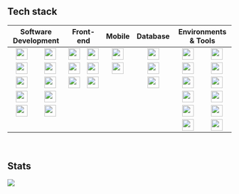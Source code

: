 <h2 align="left">Tech stack</h2>

<table align="center">
 <thead>
  <tr>
   <th colspan="2"><b>Software Development</b></th>
   <th colspan="2"><b>Front-end</b></th>
   <th colspan="1"><b>Mobile</b></th>
   <th colspan="1"><b>Database</b></th>
   <th colspan="2"><b>Environments & Tools</b></th>
  </tr>
 </thead>
 <tbody>
  <tr>
   <td align="center"><a title="Typescript" href=https://www.typescriptlang.org target="_blank" /><img align="center" width="26px" src="https://api.iconify.design/akar-icons:typescript-fill.svg?color=%23E06C75&height=26" target="_blank" /></a></td>
   <td align="center"><a href=https://docs.microsoft.com/dotnet/csharp/tour-of-csharp/ title="C#"><img align="center" width="26px" src="https://api.iconify.design/simple-icons:csharp.svg?color=%23E06C75&height=26" target="_blank" /></a></td>
   <td align="center"><a href=https://reactjs.org title="React"><img align="center" width="26px" src="https://api.iconify.design/simple-icons:react.svg?color=%23E06C75&height=26" target="_blank" /></a></td>
   <td align="center"><a href=https://vuejs.org/ title="Vue.js"><img align="center" width="26px" src="https://api.iconify.design/simple-icons:vuedotjs.svg?color=%23E06C75&height=26" target="_blank" /></a></td>
   <td align="center"><a href=https://flutter.dev/ title="Flutter"><img align="center" width="26px" src="https://api.iconify.design/simple-icons:flutter.svg?color=%23E06C75&height=26" target="_blank" /></a></td>
   <td align="center"><a href=https://www.mongodb.com title="MongoDB"><img align="center" width="26px" src="https://api.iconify.design/simple-icons:mongodb.svg?color=%23E06C75&height=26" target="_blank" /></a></td>
   <td align="center"><a href=https://git-scm.com/ title="Git"><img align="center" width="26px" src="https://api.iconify.design/simple-icons:git.svg?color=%23E06C75&height=26" target="_blank" /></a></td>
   <td align="center"><a href=https://github.com/ title="GitHub"><img align="center" width="26px" src="https://api.iconify.design/simple-icons:github.svg?color=%23E06C75&height=26" target="_blank" /></a></td>
  </tr>
  <tr>
   <td align="center"><a href=https://developer.mozilla.org/en-US/docs/Web/JavaScript title="JavaScript"><img align="center" width="26px" src="https://api.iconify.design/simple-icons:javascript.svg?color=%23E06C75&height=26" target="_blank" /></a></td>
   <td align="center"><a href=https://golang.org/ title="Go"><img align="center" width="26px" src="https://api.iconify.design/simple-icons:go.svg?color=%23E06C75&height=26" target="_blank" /></a></td>
   <td align="center"><a href=https://nextjs.org/ title="NextJS"><img align="center" width="26px" src="https://api.iconify.design/simple-icons:nextdotjs.svg?color=%23E06C75&height=26" target="_blank" /></a></td>
   <td align="center"><a title="SASS" href=https://sass-lang.com target="_blank" /><img align="center" width="26px" src="https://api.iconify.design/simple-icons:sass.svg?color=%23E06C75&height=26" target="_blank" /></a></td>
   <td align="center"><a href=https://reactnative.dev/ title="React Native"><img align="center" width="26px" src="https://api.iconify.design/simple-icons:react.svg?color=%23E06C75&height=26" target="_blank" /></a></td>
   <td align="center"><a href=https://www.mysql.com/ title="MySQL"><img align="center" width="26px" src="https://api.iconify.design/simple-icons:mysql.svg?color=%23E06C75&height=26" target="_blank" /></a></td>
   <td align="center"><a href=https://about.gitlab.com/ title="GitLab"><img align="center" width="26px" src="https://api.iconify.design/simple-icons:gitlab.svg?color=%23E06C75&height=26" target="_blank" /></a></td>
   <td align="center"><a href=https://docker.com/ title="Docker"><img align="center" width="26px" src="https://api.iconify.design/simple-icons:docker.svg?color=%23E06C75&height=26" target="_blank" /></a></td>
  </tr>
  <tr>
   <td align="center"><a href=https://www.python.org/ title="Python"><img align="center" width="26px" src="https://api.iconify.design/simple-icons:python.svg?color=%23E06C75&height=26" target="_blank" /></a></td>
   <td align="center"><a href=https://symfony.com/ title="Symfony"><img align="center" width="26px" src="https://api.iconify.design/simple-icons:symfony.svg?color=%23E06C75&height=26" target="_blank" /></a></td>
   <td align="center"><a href=https://tailwindcss.com/ title="Tailwind CSS"><img align="center" width="26px" src="https://api.iconify.design/simple-icons:tailwindcss.svg?color=%23E06C75&height=26" target="_blank" /></a></td>
   <td align="center"><a href=https://getbootstrap.com/ title="Bootstrap"><img align="center" width="26px" src="https://api.iconify.design/simple-icons:bootstrap.svg?color=%23E06C75&height=26" target="_blank" /></a></td>
   <td align="center"></td>
   <td align="center"><a href=https://www.postgresql.org/ title="SQL Databases (PostgreSQL)"><img align="center" width="26px" src="https://api.iconify.design/carbon:sql.svg?color=%23E06C75&height=26" target="_blank" /></a></td>
   <td align="center"><a href=https://www.nginx.com/ title="Nginx"><img align="center" width="26px" src="https://api.iconify.design/simple-icons:nginx.svg?color=%23E06C75&height=26" target="_blank" /></a></td>
   <td align="center"><a href=https://www.kernel.org/ title="Linux"><img align="center" width="26px" src="https://api.iconify.design/simple-icons:linux.svg?color=%23E06C75&height=26" target="_blank" /></a></td>
  </tr>
  <tr>
   <td align="center"><a href=https://flask.palletsprojects.com/ title="Flask"><img align="center" width="26px" src="https://api.iconify.design/simple-icons:flask.svg?color=%23E06C75&height=26" target="_blank" /></a></td>
   <td align="center"><a href=https://www.electronjs.org/ title="Electron"><img align="center" width="26px" src="https://api.iconify.design/simple-icons:electron.svg?color=%23E06C75&height=26" target="_blank" /></a></td>
   <td align="center"></td>
   <td align="center"></td>
   <td align="center"></td>
   <td align="center"></td>
   <td align="center"><a href=https://vim.org/ title="Vim"><img align="center" width="26px" src="https://api.iconify.design/simple-icons:vim.svg?color=%23E06C75&height=26" target="_blank" /></a></td>
   <td align="center"><a href=https://github.com/tmux/tmux/wiki title="Tmux"><img align="center" width="26px" src="https://api.iconify.design/simple-icons:tmux.svg?color=%23E06C75&height=26" target="_blank" /></a></td>
  </tr>
  <tr>
   <td align="center"><a href=https://www.php.net/ title="PHP"><img align="center" width="26px" src="https://api.iconify.design/simple-icons:php.svg?color=%23E06C75&height=26" target="_blank" /></a></td>
   <td align="center"><a href=https://unity.com/ title="Unity"><img align="center" width="26px" src="https://api.iconify.design/simple-icons:unity.svg?color=%23E06C75&height=26" target="_blank" /></a></td>
   <td align="center"></td>
   <td align="center"></td>
   <td align="center"></td>
   <td align="center"></td>
   <td align="center"><a href=https://www.npmjs.com/ title="NPM"><img align="center" width="26px" src="https://api.iconify.design/simple-icons:npm.svg?color=%23E06C75&height=26" target="_blank" /></a></td>
   <td align="center"><a href=https://discord.com/developers/docs/intro title="Discord"><img align="center" width="26px" src="https://api.iconify.design/simple-icons:discord.svg?color=%23E06C75&height=26" target="_blank" /></a></td>
  </tr>
  <tr>
   <td align="center"></td>
   <td align="center"></td>
   <td align="center"></td>
   <td align="center"></td>
   <td align="center"></td>
   <td align="center"></td>
      <td align="center"><a href=https://mochajs.org/ title="Mocha"><img align="center" width="26px" src="https://api.iconify.design/simple-icons:mocha.svg?color=%23E06C75&height=26" target="_blank" /></a></td>

   <td align="center"><a href=https://www.cypress.io/ title="Cypress"><img align="center" width="26px" src="https://api.iconify.design/simple-icons:cypress.svg?color=%23E06C75&height=26" target="_blank" /></a></td>
  </tr>
  <tr>
  </tr>
 </tbody>
</table>


<br>

<h2 align="left">Stats</h2>

<p float="left">
  <img src="https://github-readme-stats.vercel.app/api/top-langs/?username=mhommet&theme=dark&layout=donut-vertical" />
</p>

